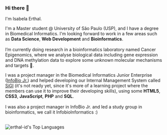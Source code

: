 ### Hi there 👋

I'm Isabela Erthal.<br>

I'm a Master student @ University of São Paulo (USP), and I have a degree in Biomedical Informatics. I'm looking forward to work in a few areas such as **Data Science**, **Web Development** and **Bioinformatics**.<br><br>
I’m currently doing research in a bioinformatics laboratory named Cancer Epigenomics, where we analyse biological data including gene expression and DNA methylation data to explore some unknown molecular mechanisms and targets 🤔.<br>

I was a project manager in the Biomedical Informatics Junior Enterprise (<a href='https://infobiojr.com.br/'>InfoBio Jr.</a>) and helped developing our Internal Management System called <a href='https://github.com/projetosinfobio/SiGI'>SiGI</a> (it's not ready yet, since it's more of a learning project where the members can use it to improve their developing skills), using some **HTML5**, **CSS3**, **JavaScript**, **PHP** and **SQL**.<br><br>
I was also a project manager in InfoBio Jr. and led a study group in bioinformatics, we call it InfobioInformatics :) <br><br>

![erthal-id's Top Languages](https://github-readme-stats.vercel.app/api/top-langs/?username=erthal-id&theme=calm&show_icons=true&hide_border=true&layout=compact)

<!--
<div>
<a href="https://github.com/erthal-id?tab=repositories">
<img height="160em" src="https://github-readme-stats.vercel.app/api/top-langs/?username=erthal-id&layout=compact&langs_count=7&theme=dracula"/>
<img height="160em" src="https://github-readme-stats.vercel.app/api?username=erthal-id&show_icons=true&theme=dracula&include_all_commits=true&count_private=true"/>
</div></a><br><br>
-->
